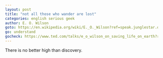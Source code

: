 ```yaml
---
layout: post
title: "not all those who wander are lost"
categories: english serious geek
author: E. O. Wilson
goto: https://en.wikipedia.org/wiki/E._O._Wilson?ref=speak.junglestar.org
go: understand
gocheck: https://www.ted.com/talks/e_o_wilson_on_saving_life_on_earth?ref=speak.junglestar.org
---
```

There is no better high than discovery.
